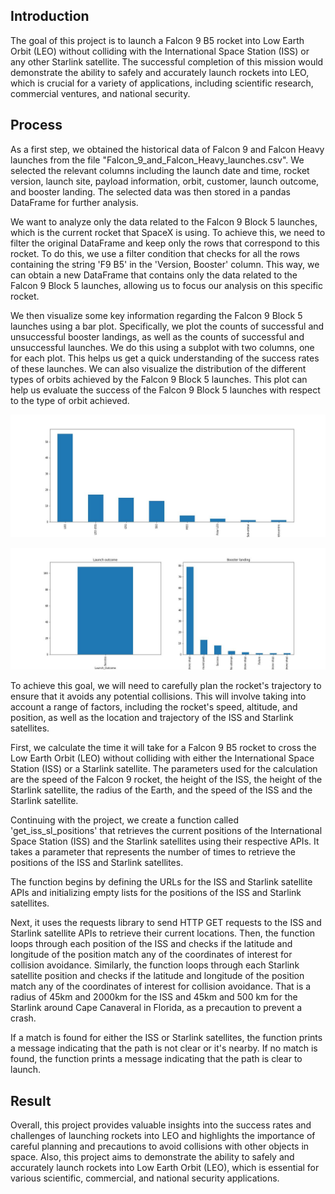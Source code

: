 ## Introduction

The goal of this project is to launch a Falcon 9 B5 rocket into Low Earth Orbit (LEO) without colliding with the International Space Station (ISS) or any other Starlink satellite. The successful completion of this mission would demonstrate the ability to safely and accurately launch rockets into LEO, which is crucial for a variety of applications, including scientific research, commercial ventures, and national security.

## Process

As a first step, we obtained the historical data of Falcon 9 and Falcon Heavy launches from the file "Falcon_9_and_Falcon_Heavy_launches.csv". We selected the relevant columns including the launch date and time, rocket version, launch site, payload information, orbit, customer, launch outcome, and booster landing. The selected data was then stored in a pandas DataFrame for further analysis.

We want to analyze only the data related to the Falcon 9 Block 5 launches, which is the current rocket that SpaceX is using. To achieve this, we need to filter the original DataFrame and keep only the rows that correspond to this rocket. To do this, we use a filter condition that checks for all the rows containing the string 'F9 B5' in the 'Version, Booster' column. This way, we can obtain a new DataFrame that contains only the data related to the Falcon 9 Block 5 launches, allowing us to focus our analysis on this specific rocket.

We then visualize some key information regarding the Falcon 9 Block 5 launches using a bar plot. Specifically, we plot the counts of successful and unsuccessful booster landings, as well as the counts of successful and unsuccessful launches. We do this using a subplot with two columns, one for each plot. This helps us get a quick understanding of the success rates of these launches. We can also visualize the distribution of the different types of orbits achieved by the Falcon 9 Block 5 launches. This plot can help us evaluate the success of the Falcon 9 Block 5 launches with respect to the type of orbit achieved.

![Alt text](images/orbit.jpg)

![Alt text](images/launch_landing.jpg)

To achieve this goal, we will need to carefully plan the rocket's trajectory to ensure that it avoids any potential collisions. This will involve taking into account a range of factors, including the rocket's speed, altitude, and position, as well as the location and trajectory of the ISS and Starlink satellites.

First, we calculate the time it will take for a Falcon 9 B5 rocket to cross the Low Earth Orbit (LEO) without colliding with either the International Space Station (ISS) or a Starlink satellite. The parameters used for the calculation are the speed of the Falcon 9 rocket, the height of the ISS, the height of the Starlink satellite, the radius of the Earth, and the speed of the ISS and the Starlink satellite.

Continuing with the project, we create a function called 'get_iss_sl_positions' that retrieves the current positions of the International Space Station (ISS) and the Starlink satellites using their respective APIs. It takes a parameter that represents the number of times to retrieve the positions of the ISS and Starlink satellites.

The function begins by defining the URLs for the ISS and Starlink satellite APIs and initializing empty lists for the positions of the ISS and Starlink satellites.

Next, it uses the requests library to send HTTP GET requests to the ISS and Starlink satellite APIs to retrieve their current locations. Then, the function loops through each position of the ISS and checks if the latitude and longitude of the position match any of the coordinates of interest for collision avoidance. Similarly, the function loops through each Starlink satellite position and checks if the latitude and longitude of the position match any of the coordinates of interest for collision avoidance. That is a radius of 45km and 2000km for the ISS and 45km and 500 km for the Starlink around Cape Canaveral in Florida, as a precaution to prevent a crash.

If a match is found for either the ISS or Starlink satellites, the function prints a message indicating that the path is not clear or it's nearby. If no match is found, the function prints a message indicating that the path is clear to launch.

## Result

Overall, this project provides valuable insights into the success rates and challenges of launching rockets into LEO and highlights the importance of careful planning and precautions to avoid collisions with other objects in space. Also, this project aims to demonstrate the ability to safely and accurately launch rockets into Low Earth Orbit (LEO), which is essential for various scientific, commercial, and national security applications.